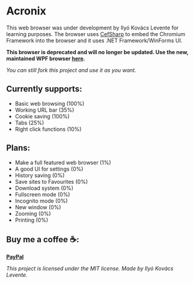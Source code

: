 # Acronix

This web browser was under development by Ilyó Kovács Levente for learning purposes. The browser uses [CefSharp](http://https://github.com/cefsharp/CefSharp/ "CefSharp") to embed the Chromium Framework into the browser and it uses .NET Framework/WinForms UI.

**This browser is deprecated and will no longer be updated. Use the new, maintained WPF browser [here](https://github.com/iklevente/Sharpy "here").**

*You can still fork this project and use it as you want.*

## Currently supports:
- Basic web browsing (100%)
- Working URL bar (35%)
- Cookie saving (100%)
- Tabs (25%)
- Right click functions (10%)

## Plans:
- Make a full featured web browser (1%)
- A good UI for settings (0%)
- History saving (0%)
- Save sites to Favourites (0%)
- Download system (0%)
- Fullscreen mode (0%)
- Incognito mode (0%)
- New window (0%)
- Zooming (0%)
- Printing (0%)

 ## Buy me a coffee ☕:
**[PayPal](https://www.paypal.me/iklevi)**

*This project is licensed under the MIT license. Made by Ilyó Kovács Levente.*

